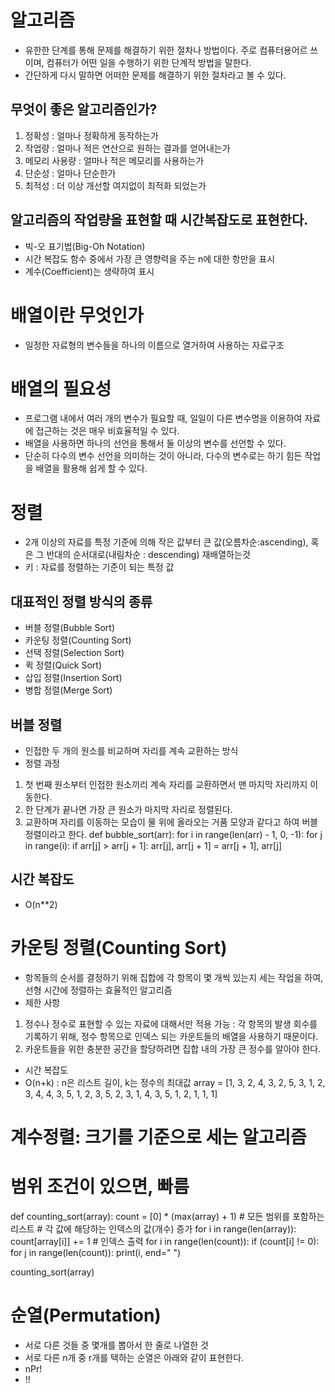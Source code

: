 # 알고리즘
- 유한한 단계를 통해 문제를 해결하기 위한 절차나 방법이다. 주로 컴퓨터용어르 쓰이며, 컴퓨터가 어떤 일을 수행하기 위한 단계적 방법을 말한다.
- 간단하게 다시 말하면 어떠한 문제를 해결하기 위한 절차라고 볼 수 있다.
## 무엇이 좋은 알고리즘인가?
1. 정확성 : 얼마나 정확하게 동작하는가
2. 작업량 : 얼마나 적은 연산으로 원하는 결과를 얻어내는가
3. 메모리 사용량 :  얼마나 적은 메모리를 사용하는가
4. 단순성 : 얼마나 단순한가
5. 최적성 : 더 이상 개선할 여지없이 최적화 되었는가
## 알고리즘의 작업량을 표현할 때 시간복잡도로 표현한다.
- 빅-오 표기법(Big-Oh Notation)
- 시간 복잡도 함수 중에서 가장 큰 영향력을 주는 n에 대한 항만을 표시
- 계수(Coefficient)는 생략하여 표시
# 배열이란 무엇인가
- 일정한 자료형의 변수들을 하나의 이름으로 열거하여 사용하는 자료구조
# 배열의 필요성
- 프로그램 내에서 여러 개의 변수가 필요할 때, 일일이 다른 변수명을 이용하여 자료에 접근하는 것은 매우 비효율적일 수 있다.
- 배열을 사용하면 하나의 선언을 통해서 둘 이상의 변수를 선언할 수 있다.
- 단순히 다수의 변수 선언을 의미하는 것이 아니라, 다수의 변수로는 하기 힘든 작업을 배열을 활용해 쉽게 할 수 있다.
# 정렬
- 2개 이상의 자료를 특정 기준에 의해 작은 값부터 큰 값(오름차순:ascending), 혹은 그 반대의 순서대로(내림차순 : descending) 재배열하는것
- 키 : 자료를 정렬하는 기준이 되는 특정 값
## 대표적인 정렬 방식의 종류
- 버블 정렬(Bubble Sort)
- 카운팅 정렬(Counting Sort)
- 선택 정렬(Selection Sort)
- 퀵 정렬(Quick Sort)
- 삽입 정렬(Insertion Sort)
- 병합 정렬(Merge Sort)
## 버블 정렬
- 인접한 두 개의 원소를 비교하며 자리를 계속 교환하는 방식
- 정렬 과정 
1. 첫 번째 원소부터 인접한 원소끼리 계속 자리를 교환하면서 맨 마지막 자리까지 이동한다.
2. 한 단계가 끝나면 가장 큰 원소가 마지막 자리로 정렬된다.
3. 교환하며 자리를 이동하는 모습이 물 위에 올라오는 거품 모양과 같다고 하여 버블 정렬이라고 한다.
def bubble_sort(arr):
    for i in range(len(arr) - 1, 0, -1):
        for j in range(i):
            if arr[j] > arr[j + 1]:
                arr[j], arr[j + 1] = arr[j + 1], arr[j]
## 시간 복잡도
- O(n**2)
# 카운팅 정렬(Counting Sort)
- 항목들의 순서를 결정하기 위해 집합에 각 항목이 몇 개씩 있는지 세는 작업을 하여, 선형 시간에 정렬하는 효율적인 알고리즘
- 제한 사항
1. 정수나 정수로 표현할 수 있는 자료에 대해서만 적용 가능 : 각 항목의 발생 회수를 기록하기 위해, 정수 항목으로 인덱스 되는 카운트들의 배열을 사용하기 때문이다.
2. 카운트들을 위한 충분한 공간을 할당하려면 집합 내의 가장 큰 정수를 알아야 한다.
- 시간 복잡도
- O(n+k) : n은 리스트 길이, k는 정수의 최대값 
array = [1, 3, 2, 4, 3, 2, 5, 3, 1, 2, 3, 4, 4, 3, 5, 1, 2, 3, 5, 2, 3, 1, 4, 3, 5, 1, 2, 1, 1, 1]

# 계수정렬: 크기를 기준으로 세는 알고리즘
# 범위 조건이 있으면, 빠름
def counting_sort(array):
    count = [0] * (max(array) + 1) # 모든 범위를 포함하는 리스트
    #  각 값에 해당하는 인덱스의 값(개수) 증가
    for i in range(len(array)):
        count[array[i]] += 1
    # 인덱스 출력
    for i in range(len(count)):
        if (count[i] != 0):
            for j in range(len(count)):
                print(i, end=" ")

counting_sort(array)
# 순열(Permutation)
- 서로 다른 것들 중 몇개를 뽑아서 한 줄로 나열한 것
- 서로 다른 n개 중 r개를 택하는 순열은 아래와 같이 표현한다.
- nPr!
- !!